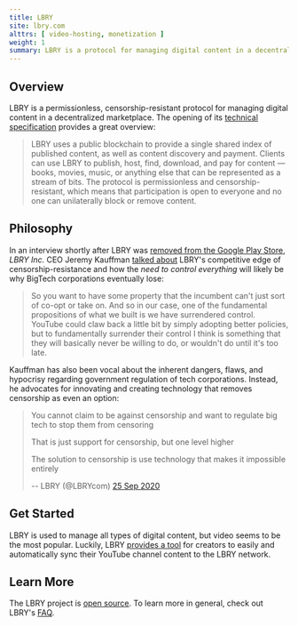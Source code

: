 ```yaml
---
title: LBRY
site: lbry.com
alttrs: [ video-hosting, monetization ]
weight: 1
summary: LBRY is a protocol for managing digital content in a decentralized marketplace.
---
```


## Overview

LBRY is a permissionless, censorship-resistant protocol for managing digital
content in a decentralized marketplace. The opening of its [technical
specification](https://lbry.tech/spec) provides a great overview:

> LBRY uses a public blockchain to provide a single shared index of published
> content, as well as content discovery and payment. Clients can use LBRY to
> publish, host, find, download, and pay for content — books, movies, music, or
> anything else that can be represented as a stream of bits. The protocol is
> permissionless and censorship-resistant, which means that participation is
> open to everyone and no one can unilaterally block or remove content.

## Philosophy

In an interview shortly after LBRY was [removed from the Google Play
Store](/events/google-removes-lbry-app-from-play-store/), _LBRY Inc._ CEO
Jeremy Kauffman [talked
about](https://odysee.com/@Anarchast:2/LBRY-Banned-from-Google-App-Store-with-CEO-Jeremy-Kauffman:e?r=F2vmyMKsLqg1yr9kntn9yGMxUQggztX6&t=1202)
LBRY's competitive edge of censorship-resistance and how the _need to control
everything_ will likely be why BigTech corporations eventually lose:

> So you want to have some property that the incumbent can't just sort of
> co-opt or take on. And so in our case, one of the fundamental propositions of
> what we built is we have surrendered control. YouTube could claw back a
> little bit by simply adopting better policies, but to fundamentally surrender
> their control I think is something that they will basically never be willing
> to do, or wouldn't do until it's too late.

Kauffman has also been vocal about the inherent dangers, flaws, and hypocrisy
regarding government regulation of tech corporations. Instead, he advocates for
innovating and creating technology that removes censorship as even an option:

> You cannot claim to be against censorship and want to regulate big tech to
> stop them from censoring
>
> That is just support for censorship, but one level higher
>
> The solution to censorship is use technology that makes it impossible
> entirely
>
> -- LBRY (@LBRYcom) [25 Sep 2020](https://archive.is/1WXmv)

## Get Started

LBRY is used to manage all types of digital content, but video seems to be the
most popular. Luckily, LBRY [provides a tool](https://lbry.com/faq/youtube) for
creators to easily and automatically sync their YouTube channel content to the
LBRY network.

## Learn More

The LBRY project is [open source](https://github.com/lbryio). To learn more in
general, check out LBRY's [FAQ](https://lbry.com/faq).
